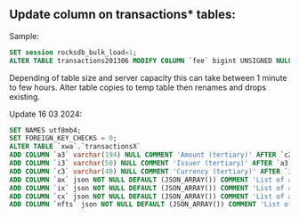 ## Update column on transactions* tables:

Sample:
```SQL
SET session rocksdb_bulk_load=1;
ALTER TABLE transactions201306 MODIFY COLUMN `fee` bigint UNSIGNED NULL DEFAULT NULL COMMENT 'Fee in drops' AFTER `isin`;
```

Depending of table size and server capacity this can take between 1  minute to few hours. Alter table copies to temp table then renames and drops existing.

Update 16 03 2024:  
```SQL
SET NAMES utf8mb4;
SET FOREIGN_KEY_CHECKS = 0;
ALTER TABLE `xwa`.`transactionsX` 
ADD COLUMN `a3` varchar(194) NULL COMMENT 'Amount (tertiary)' AFTER `c2`,
ADD COLUMN `i3` varchar(50) NULL COMMENT 'Issuer (tertiary)' AFTER `a3`,
ADD COLUMN `c3` varchar(40) NULL COMMENT 'Currency (tertiary)' AFTER `i3`,
ADD COLUMN `ax` json NOT NULL DEFAULT (JSON_ARRAY()) COMMENT 'List of additional amounts - 4th... (possible in Remit)' AFTER `c3`,
ADD COLUMN `ix` json NOT NULL DEFAULT (JSON_ARRAY()) COMMENT 'List of additional issuers - 4th... (possible in Remit)' AFTER `ax`,
ADD COLUMN `cx` json NOT NULL DEFAULT (JSON_ARRAY()) COMMENT 'List of additional currencies - 4th... (possible in Remit)' AFTER `ix`,
ADD COLUMN `nfts` json NOT NULL DEFAULT (JSON_ARRAY()) COMMENT 'List of URITokens (sfURITokenIDs) included in Remit transaction' AFTER `nft`;


```